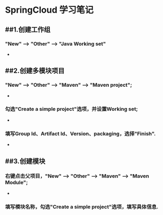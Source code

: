 # SpringCloud 学习笔记
##1.创建工作组
-
###  "New" --> "Other" --> "Java Working set"
-
##2.创建多模块项目
-
###  "New" --> "Other" --> "Maven" --> "Maven project";
- 
###   勾选"Create a simple project"选项，并设置Working set;
-
###   填写Group Id、Artifact Id、Version、packaging，选择"Finish".
-
##3.创建模块
- 
###   右键点击父项目，"New" --> "Other" --> "Maven" --> "Maven Module";
-
###   填写模块名称，勾选"Create a simple project"选项，填写具体信息.

    